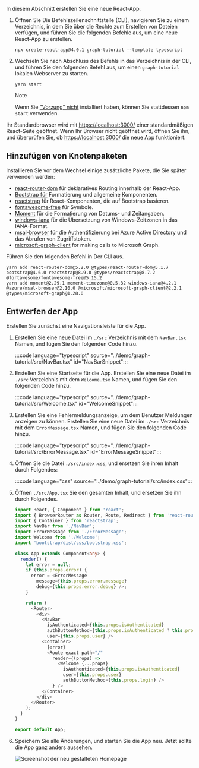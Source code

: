<!-- markdownlint-disable MD002 MD041 -->

In diesem Abschnitt erstellen Sie eine neue React-App.

1. Öffnen Sie Die Befehlszeilenschnittstelle (CLI), navigieren Sie zu einem Verzeichnis, in dem Sie über die Rechte zum Erstellen von Dateien verfügen, und führen Sie die folgenden Befehle aus, um eine neue React-App zu erstellen.

    ```Shell
    npx create-react-app@4.0.1 graph-tutorial --template typescript
    ```

1. Wechseln Sie nach Abschluss des Befehls in das Verzeichnis in der CLI, und führen Sie den folgenden Befehl aus, um einen `graph-tutorial` lokalen Webserver zu starten.

    ```Shell
    yarn start
    ```

    > [!NOTE]
    > Wenn Sie ["Vorzung" nicht](https://yarnpkg.com/) installiert haben, können Sie stattdessen `npm start` verwenden.

Ihr Standardbrowser wird mit [https://localhost:3000/](https://localhost:3000) einer standardmäßigen React-Seite geöffnet. Wenn Ihr Browser nicht geöffnet wird, öffnen Sie ihn, und überprüfen Sie, ob [https://localhost:3000/](https://localhost:3000) die neue App funktioniert.

## <a name="add-node-packages"></a>Hinzufügen von Knotenpaketen

Installieren Sie vor dem Wechsel einige zusätzliche Pakete, die Sie später verwenden werden:

- [react-router-dom](https://github.com/ReactTraining/react-router) für deklaratives Routing innerhalb der React-App.
- [Bootstrap für](https://github.com/twbs/bootstrap) Formatierung und allgemeine Komponenten.
- [reactstrap](https://github.com/reactstrap/reactstrap) für React-Komponenten, die auf Bootstrap basieren.
- [fontawesome-free](https://github.com/FortAwesome/Font-Awesome) für Symbole.
- [Moment](https://github.com/moment/moment) für die Formatierung von Datums- und Zeitangaben.
- [windows-iana](https://github.com/rubenillodo/windows-iana) für die Übersetzung von Windows-Zeitzonen in das IANA-Format.
- [msal-browser](https://github.com/AzureAD/microsoft-authentication-library-for-js/tree/dev/lib/msal-browser) für die Authentifizierung bei Azure Active Directory und das Abrufen von Zugriffstoken.
- [microsoft-graph-client](https://github.com/microsoftgraph/msgraph-sdk-javascript) for making calls to Microsoft Graph.

Führen Sie den folgenden Befehl in Der CLI aus.

```Shell
yarn add react-router-dom@5.2.0 @types/react-router-dom@5.1.7 bootstrap@4.6.0 reactstrap@8.9.0 @types/reactstrap@8.7.2 @fortawesome/fontawesome-free@5.15.2
yarn add moment@2.29.1 moment-timezone@0.5.32 windows-iana@4.2.1 @azure/msal-browser@2.10.0 @microsoft/microsoft-graph-client@2.2.1 @types/microsoft-graph@1.28.0
```

## <a name="design-the-app"></a>Entwerfen der App

Erstellen Sie zunächst eine Navigationsleiste für die App.

1. Erstellen Sie eine neue Datei im `./src` Verzeichnis mit dem `NavBar.tsx` Namen, und fügen Sie den folgenden Code hinzu.

    :::code language="typescript" source="../demo/graph-tutorial/src/NavBar.tsx" id="NavBarSnippet":::

1. Erstellen Sie eine Startseite für die App. Erstellen Sie eine neue Datei im `./src` Verzeichnis mit dem `Welcome.tsx` Namen, und fügen Sie den folgenden Code hinzu.

    :::code language="typescript" source="../demo/graph-tutorial/src/Welcome.tsx" id="WelcomeSnippet":::

1. Erstellen Sie eine Fehlermeldungsanzeige, um dem Benutzer Meldungen anzeigen zu können. Erstellen Sie eine neue Datei im `./src` Verzeichnis mit dem `ErrorMessage.tsx` Namen, und fügen Sie den folgenden Code hinzu.

    :::code language="typescript" source="../demo/graph-tutorial/src/ErrorMessage.tsx" id="ErrorMessageSnippet":::

1. Öffnen Sie die Datei `./src/index.css`, und ersetzen Sie ihren Inhalt durch Folgendes:

    :::code language="css" source="../demo/graph-tutorial/src/index.css":::

1. Öffnen `./src/App.tsx` Sie den gesamten Inhalt, und ersetzen Sie ihn durch Folgendes.

    ```typescript
    import React, { Component } from 'react';
    import { BrowserRouter as Router, Route, Redirect } from 'react-router-dom';
    import { Container } from 'reactstrap';
    import NavBar from './NavBar';
    import ErrorMessage from './ErrorMessage';
    import Welcome from './Welcome';
    import 'bootstrap/dist/css/bootstrap.css';

    class App extends Component<any> {
      render() {
        let error = null;
        if (this.props.error) {
          error = <ErrorMessage
            message={this.props.error.message}
            debug={this.props.error.debug} />;
        }

        return (
          <Router>
            <div>
              <NavBar
                isAuthenticated={this.props.isAuthenticated}
                authButtonMethod={this.props.isAuthenticated ? this.props.logout : this.props.login}
                user={this.props.user} />
              <Container>
                {error}
                <Route exact path="/"
                  render={(props) =>
                    <Welcome {...props}
                      isAuthenticated={this.props.isAuthenticated}
                      user={this.props.user}
                      authButtonMethod={this.props.login} />
                  } />
              </Container>
            </div>
          </Router>
        );
      }
    }

    export default App;
    ```

1. Speichern Sie alle Änderungen, und starten Sie die App neu. Jetzt sollte die App ganz anders aussehen.

    ![Screenshot der neu gestalteten Homepage](images/create-app-01.png)
